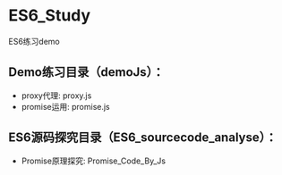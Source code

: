 # ES6_Study
ES6练习demo

Demo练习目录（demoJs）：
----
* proxy代理: proxy.js
* promise运用: promise.js

ES6源码探究目录（ES6_sourcecode_analyse）：
----
* Promise原理探究: Promise_Code_By_Js
